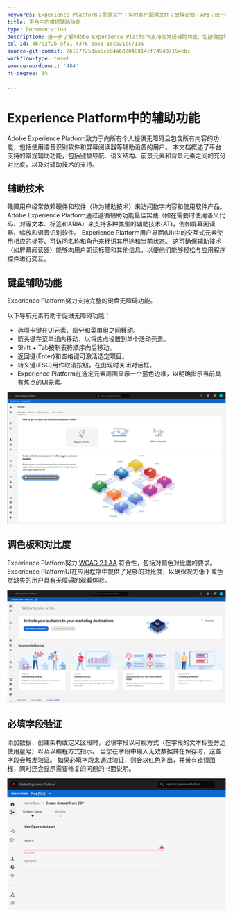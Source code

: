 ```yaml
---
keywords: Experience Platform；配置文件；实时客户配置文件；故障诊断；API；统一配置文件；统一配置文件；统一；配置文件；rtcp;XDM图形
title: 平台中的常规辅助功能
type: Documentation
description: 进一步了解Adobe Experience Platform支持的常规辅助功能，包括键盘导航、调色板和对比度以及辅助技术支持。
exl-id: 4b7e2f2b-af51-4376-8a63-16c921cc7135
source-git-commit: 7b197f253aa5ce04a682040814cf749407154ebc
workflow-type: tm+mt
source-wordcount: '484'
ht-degree: 3%

---
```


# Experience Platform中的辅助功能

Adobe Experience Platform致力于向所有个人提供无障碍且包含所有内容的功能，包括使用语音识别软件和屏幕阅读器等辅助设备的用户。 本文档概述了平台支持的常规辅助功能，包括键盘导航、语义结构、前景元素和背景元素之间的充分对比度，以及对辅助技术的支持。

## 辅助技术

残障用户经常依赖硬件和软件（称为辅助技术）来访问数字内容和使用软件产品。 Adobe Experience Platform通过遵循辅助功能最佳实践（如在需要时使用语义代码、对等文本、标签和ARIA）来支持多种类型的辅助技术(AT)，例如屏幕阅读器、缩放和语音识别软件。 Experience Platform用户界面(UI)中的交互式元素使用相应的标签、可访问名称和角色来标识其用途和当前状态。 这可确保辅助技术（如屏幕阅读器）能够向用户朗读标签和其他信息，以便他们能够轻松与应用程序控件进行交互。

## 键盘辅助功能

Experience Platform努力支持完整的键盘无障碍功能。

以下导航元素有助于促进无障碍功能：
* 选项卡键在UI元素、部分和菜单组之间移动。
* 箭头键在菜单组内移动，以将焦点设置到单个活动元素。
* Shift + Tab按制表符顺序向后移动。
* 返回键(Enter)和空格键可激活选定项目。
* 转义键(ESC)用作取消按钮，在出现时关闭对话框。
* Experience Platform在选定元素周围显示一个蓝色边框，以明确指示当前具有焦点的UI元素。

![选定元素周围显示蓝色边框，指示已应用焦点。](images/profile-overview-tab.png)

## 调色板和对比度

Experience Platform努力 [WCAG 2.1 AA](https://www.w3.org/TR/WCAG/) 符合性，包括对颜色对比度的要求。 Experience PlatformUI在应用程序中提供了足够的对比度，以确保视力低下或色觉缺失的用户具有无障碍的观看体验。

![Experience PlatformUI的主页上显示的调色板和对比度。](images/homepage.png)

## 必填字段验证

添加数据、创建架构或定义区段时，必填字段以可视方式（在字段的文本标签旁边使用星号）以及以编程方式指示。 当您在字段中输入无效数据并在保存时，这些字段会触发验证。 如果必填字段未通过验证，则会以红色列出，并带有错误图标，同时还会显示需要修复的问题的书面说明。

![未通过验证的必填字段的特写。 该字段以红色显示，并显示错误图标。](images/field-validation.png)
